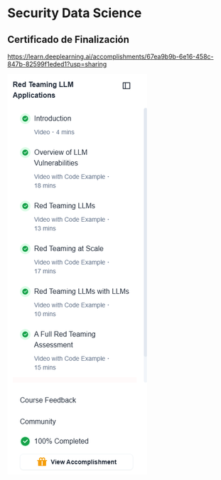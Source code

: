 # Security Data Science

## Certificado de Finalización

https://learn.deeplearning.ai/accomplishments/67ea9b9b-6e16-458c-847b-82599f1eded1?usp=sharing

![Screenshot](https://github.com/markalbrand56/SDS-Laboratorio-7/blob/main/media/screenshot_1.png)